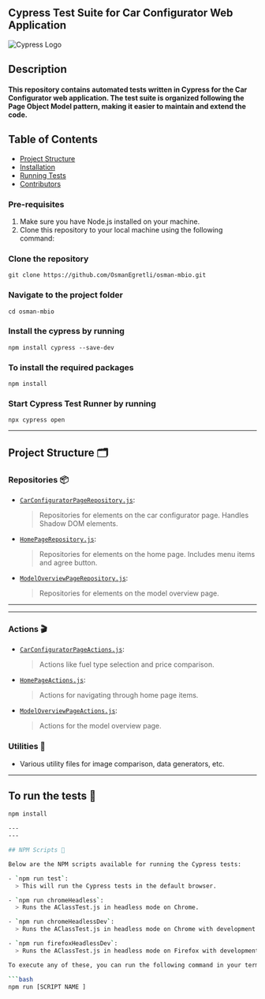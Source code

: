 ## Cypress Test Suite for Car Configurator Web Application
![Cypress Logo](https://www.cypress.io/images/layouts/cypress-logo.svg)

## Description

#### This repository contains automated tests written in Cypress for the Car Configurator web application. The test suite is organized following the Page Object Model pattern, making it easier to maintain and extend the code.
## Table of Contents
- [Project Structure](#project-structure)
- [Installation](#installation)
- [Running Tests](#running-tests)
- [Contributors](#contributors)

### Pre-requisites

1. Make sure you have Node.js installed on your machine.
2. Clone this repository to your local machine using the following command:

### Clone the repository 

`git clone https://github.com/OsmanEgretli/osman-mbio.git`

### Navigate to the project folder

`cd osman-mbio`

### Install the cypress by running

`npm install cypress --save-dev`

### To install the required packages

`npm install`

### Start Cypress Test Runner by running

`npx cypress open`


---

## Project Structure 🗂️

### Repositories 📦
- [`CarConfiguratorPageRepository.js`](path/to/file): 
  > Repositories for elements on the car configurator page. Handles Shadow DOM elements.
  
- [`HomePageRepository.js`](path/to/file): 
  > Repositories for elements on the home page. Includes menu items and agree button.

- [`ModelOverviewPageRepository.js`](path/to/file): 
  > Repositories for elements on the model overview page.
  
---
---

### Actions 🎬

- [`CarConfiguratorPageActions.js`](path/to/file): 
  > Actions like fuel type selection and price comparison.
  
- [`HomePageActions.js`](path/to/file): 
  > Actions for navigating through home page items.
  
- [`ModelOverviewPageActions.js`](path/to/file): 
  > Actions for the model overview page.
### Utilities 🔧

- Various utility files for image comparison, data generators, etc.

------------------------------

## To run the tests 🔧

```bash
npm install

---
---

## NPM Scripts 📜

Below are the NPM scripts available for running the Cypress tests:

- `npm run test`: 
  > This will run the Cypress tests in the default browser.

- `npm run chromeHeadless`: 
  > Runs the AClassTest.js in headless mode on Chrome.

- `npm run chromeHeadlessDev`: 
  > Runs the AClassTest.js in headless mode on Chrome with development environment configurations.

- `npm run firefoxHeadlessDev`: 
  > Runs the AClassTest.js in headless mode on Firefox with development environment configurations.

To execute any of these, you can run the following command in your terminal:

```bash
npm run [SCRIPT NAME ]
